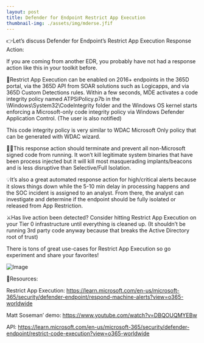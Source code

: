 ```yaml
---
layout: post
title: Defender for Endpoint Restrict App Execution
thumbnail-img: ./assets/img/mderse.jfif
---
```

👉Let’s discuss Defender for Endpoint’s Restrict App Execution Response Action:

If you are coming from another EDR, you probably have not had a response action like this in your toolkit before.

🔻Restrict App Execution can be enabled on 2016+ endpoints in the 365D portal, via the 365D API from SOAR solutions such as Logicapps, and via 365D Custom Detections rules. Within a few seconds, MDE activates a code integrity policy named ATPSiPolicy.p7b in the \Windows\System32\CodeIntegrity folder and the Windows OS kernel starts enforcing a Microsoft-only code integrity policy via Windows Defender Application Control. (The user is also notified)

This code integrity policy is very similar to WDAC Microsoft Only policy that can be generated with WDAC wizard.

🥷🏻This response action should terminate and prevent all non-Microsoft signed code from running. It won’t kill legitimate system binaries that have been process injected but it will kill most masquerading implants/beacons and is less disruptive than Selective/Full Isolation.

💡It’s also a great automated response action for high/critical alerts because it slows things down while the 5-10 min delay in processing happens and the SOC incident is assigned to an analyst. From there, the analyst can investigate and determine if the endpoint should be fully isolated or released from App Restriction.

⚔️Has live action been detected? Consider hitting Restrict App Execution on your Tier 0 infrastructure until everything is cleaned up. (It shouldn’t be running 3rd party code anyway because that breaks the Active Directory root of trust)

There is tons of great use-cases for Restrict App Execution so go experiment and share your favorites!

![Image](/assets/img/mderse.jfif)

🎒Resources:

Restrict App Execution: https://learn.microsoft.com/en-us/microsoft-365/security/defender-endpoint/respond-machine-alerts?view=o365-worldwide

Matt Soseman’ demo: https://www.youtube.com/watch?v=DBQOUQMYEBw

API: https://learn.microsoft.com/en-us/microsoft-365/security/defender-endpoint/restrict-code-execution?view=o365-worldwide


